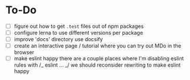 # To-Do

- [ ] figure out how to get `.test` files out of npm packages
- [ ] configure lerna to use different versions per package
- [ ] improve 'docs' directory
      use docsify
- [ ] create an interactive page / tutorial where you can try out MDo in the browser
- [ ] make eslint happy
      there are a couple places where I'm disabling eslint rules with /_ eslint ... _/
      we should reconsider rewriting to make eslint happy
